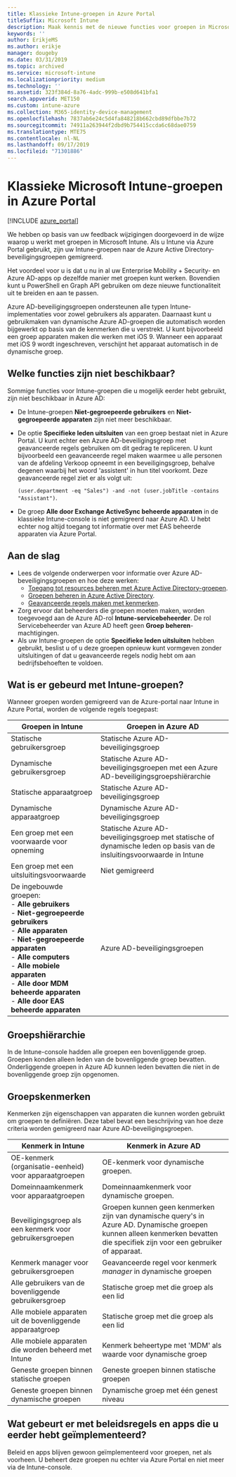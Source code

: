 ```yaml
---
title: Klassieke Intune-groepen in Azure Portal
titleSuffix: Microsoft Intune
description: Maak kennis met de nieuwe functies voor groepen in Microsoft Intune Azure Portal.
keywords: ''
author: ErikjeMS
ms.author: erikje
manager: dougeby
ms.date: 03/31/2019
ms.topic: archived
ms.service: microsoft-intune
ms.localizationpriority: medium
ms.technology: ''
ms.assetid: 323f384d-8a76-4adc-999b-e508d641bfa1
search.appverid: MET150
ms.custom: intune-azure
ms.collection: M365-identity-device-management
ms.openlocfilehash: 7837ab6e24c5d4fa848218b662cbd89dfbbe7b72
ms.sourcegitcommit: 74911a263944f2dbd9b754415ccda6c68dae0759
ms.translationtype: MTE75
ms.contentlocale: nl-NL
ms.lasthandoff: 09/17/2019
ms.locfileid: "71301886"
---
```

# <a name="microsoft-intune-classic-groups-in-the-azure-portal"></a>Klassieke Microsoft Intune-groepen in Azure Portal

[!INCLUDE [azure_portal](./includes/azure_portal.md)]

We hebben op basis van uw feedback wijzigingen doorgevoerd in de wijze waarop u werkt met groepen in Microsoft Intune.
Als u Intune via Azure Portal gebruikt, zijn uw Intune-groepen naar de Azure Active Directory-beveiligingsgroepen gemigreerd.

Het voordeel voor u is dat u nu in al uw Enterprise Mobility + Security- en Azure AD-apps op dezelfde manier met groepen kunt werken. Bovendien kunt u PowerShell en Graph API gebruiken om deze nieuwe functionaliteit uit te breiden en aan te passen.

Azure AD-beveiligingsgroepen ondersteunen alle typen Intune-implementaties voor zowel gebruikers als apparaten. Daarnaast kunt u gebruikmaken van dynamische Azure AD-groepen die automatisch worden bijgewerkt op basis van de kenmerken die u verstrekt. U kunt bijvoorbeeld een groep apparaten maken die werken met iOS 9. Wanneer een apparaat met iOS 9 wordt ingeschreven, verschijnt het apparaat automatisch in de dynamische groep.

## <a name="what-is-not-available"></a>Welke functies zijn niet beschikbaar?

Sommige functies voor Intune-groepen die u mogelijk eerder hebt gebruikt, zijn niet beschikbaar in Azure AD:

- De Intune-groepen **Niet-gegroepeerde gebruikers** en **Niet-gegroepeerde apparaten** zijn niet meer beschikbaar.
- De optie **Specifieke leden uitsluiten** van een groep bestaat niet in Azure Portal. U kunt echter een Azure AD-beveiligingsgroep met geavanceerde regels gebruiken om dit gedrag te repliceren. U kunt bijvoorbeeld een geavanceerde regel maken waarmee u alle personen van de afdeling Verkoop opneemt in een beveiligingsgroep, behalve degenen waarbij het woord 'assistent' in hun titel voorkomt. Deze geavanceerde regel ziet er als volgt uit:

  `(user.department -eq "Sales") -and -not (user.jobTitle -contains "Assistant")`.
- De groep **Alle door Exchange ActiveSync beheerde apparaten** in de klassieke Intune-console is niet gemigreerd naar Azure AD. U hebt echter nog altijd toegang tot informatie over met EAS beheerde apparaten via Azure Portal.

## <a name="how-to-get-started"></a>Aan de slag

- Lees de volgende onderwerpen voor informatie over Azure AD-beveiligingsgroepen en hoe deze werken:
  - [Toegang tot resources beheren met Azure Active Directory-groepen](https://azure.microsoft.com/documentation/articles/active-directory-manage-groups/).
  - [Groepen beheren in Azure Active Directory](https://azure.microsoft.com/documentation/articles/active-directory-accessmanagement-manage-groups/).
  - [Geavanceerde regels maken met kenmerken](https://azure.microsoft.com/documentation/articles/active-directory-accessmanagement-groups-with-advanced-rules/).
- Zorg ervoor dat beheerders die groepen moeten maken, worden toegevoegd aan de Azure AD-rol **Intune-servicebeheerder**. De rol Servicebeheerder van Azure AD heeft geen **Groep beheren**-machtigingen.
- Als uw Intune-groepen de optie **Specifieke leden uitsluiten** hebben gebruikt, beslist u of u deze groepen opnieuw kunt vormgeven zonder uitsluitingen of dat u geavanceerde regels nodig hebt om aan bedrijfsbehoeften te voldoen.


## <a name="what-happened-to-intune-groups"></a>Wat is er gebeurd met Intune-groepen?
Wanneer groepen worden gemigreerd van de Azure-portal naar Intune in Azure Portal, worden de volgende regels toegepast:

| Groepen in Intune|Groepen in Azure AD|
|-----------------------------------------------------------------------|-------------------------------------------------------------|
|Statische gebruikersgroep|Statische Azure AD-beveiligingsgroep|
|Dynamische gebruikersgroep|Statische Azure AD-beveiligingsgroepen met een Azure AD-beveiligingsgroepshiërarchie|
|Statische apparaatgroep|Statische Azure AD-beveiligingsgroep|
|Dynamische apparaatgroep|Dynamische Azure AD-beveiligingsgroep|
|Een groep met een voorwaarde voor opneming|Statische Azure AD-beveiligingsgroep met statische of dynamische leden op basis van de insluitingsvoorwaarde in Intune|
|Een groep met een uitsluitingsvoorwaarde|Niet gemigreerd|
|De ingebouwde groepen:<br>- **Alle gebruikers**<br>- **Niet-gegroepeerde gebruikers**<br>- **Alle apparaten**<br>- **Niet-gegroepeerde apparaten**<br>- **Alle computers**<br>- **Alle mobiele apparaten**<br>- **Alle door MDM beheerde apparaten**<br>- **Alle door EAS beheerde apparaten**|Azure AD-beveiligingsgroepen|

## <a name="group-hierarchy"></a>Groepshiërarchie

In de Intune-console hadden alle groepen een bovenliggende groep. Groepen konden alleen leden van de bovenliggende groep bevatten. Onderliggende groepen in Azure AD kunnen leden bevatten die niet in de bovenliggende groep zijn opgenomen.

## <a name="group-attributes"></a>Groepskenmerken
Kenmerken zijn eigenschappen van apparaten die kunnen worden gebruikt om groepen te definiëren. Deze tabel bevat een beschrijving van hoe deze criteria worden gemigreerd naar Azure AD-beveiligingsgroepen.

| Kenmerk in Intune|Kenmerk in Azure AD|
|-----------------------------------------------------------------------|-------------------------------------------------------------|
|OE-kenmerk (organisatie-eenheid) voor apparaatgroepen|OE-kenmerk voor dynamische groepen.|
|Domeinnaamkenmerk voor apparaatgroepen|Domeinnaamkenmerk voor dynamische groepen.|
|Beveiligingsgroep als een kenmerk voor gebruikersgroepen|Groepen kunnen geen kenmerken zijn van dynamische query's in Azure AD. Dynamische groepen kunnen alleen kenmerken bevatten die specifiek zijn voor een gebruiker of apparaat.|
|Kenmerk manager voor gebruikersgroepen|Geavanceerde regel voor kenmerk *manager* in dynamische groepen|
|Alle gebruikers van de bovenliggende gebruikersgroep|Statische groep met die groep als een lid|
|Alle mobiele apparaten uit de bovenliggende apparaatgroep|Statische groep met die groep als een lid|
|Alle mobiele apparaten die worden beheerd met Intune|Kenmerk beheertype met 'MDM' als waarde voor dynamische groep|
|Geneste groepen binnen statische groepen |Geneste groepen binnen statische groepen|
|Geneste groepen binnen dynamische groepen|Dynamische groep met één genest niveau|

## <a name="what-happens-to-policies-and-apps-you-previously-deployed"></a>Wat gebeurt er met beleidsregels en apps die u eerder hebt geïmplementeerd?

Beleid en apps blijven gewoon geïmplementeerd voor groepen, net als voorheen. U beheert deze groepen nu echter via Azure Portal en niet meer via de Intune-console.
